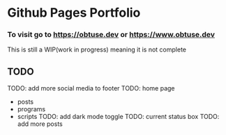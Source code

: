 # Github Pages Portfolio  

### To visit go to https://obtuse.dev or https://www.obtuse.dev  
This is still a WIP(work in progress) meaning it is not complete  

## TODO  
TODO: add more social media to footer
TODO: home page
  - posts
  - programs
  - scripts
TODO: add dark mode toggle
TODO: current status box
TODO: add more posts
